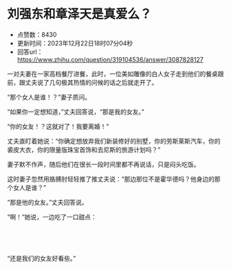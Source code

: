 # 刘强东和章泽天是真爱么？
- 点赞数：8430
- 更新时间：2023年12月22日18时07分04秒
- 回答url：https://www.zhihu.com/question/319104536/answer/3087828127
<body>
 <p data-pid="VjLKB3QQ">一对夫妻在一家高档餐厅进餐，此时，一位美如雕像的白人女子走到他们的餐桌跟前，跟丈夫说了几句极其热情的问候的话之后就走开了。</p>
 <p data-pid="n5hXY5rG">“那个女人是谁！？”妻子质问。</p>
 <p data-pid="w4WEQxbm">“如果你一定想知道，”丈夫回答说，“那是我的女友。”</p>
 <p data-pid="SIrxcShZ">“你的女友！？这就对了！我要离婚！”</p>
 <p data-pid="cLUDD94p">丈夫直盯着她说：“你确定想放弃我们新装修好的别墅，你的劳斯莱斯汽车，你的裘皮大衣，你的限量版珠宝首饰和去尼斯的旅游计划吗？”</p>
 <p data-pid="jBdh78Un">妻子默不作声，随后他们在很长一段时间里都不再说话，只是闷头吃饭。</p>
 <p data-pid="VPgPrNcr">这时妻子忽然用胳膊肘轻轻推了推丈夫说：“那边那位不是霍华德吗？他身边的那个女人是谁？”</p>
 <p data-pid="skDfNIV2">“那是他的女友。”丈夫回答说。</p>
 <p data-pid="JtNuyMf8">“啊！”她说，一边吃了一口甜点：</p>
 <p class="ztext-empty-paragraph"><br></p>
 <p class="ztext-empty-paragraph"><br></p>
 <p data-pid="xC31nBHb">“还是我们的女友好看些。”</p>
</body>